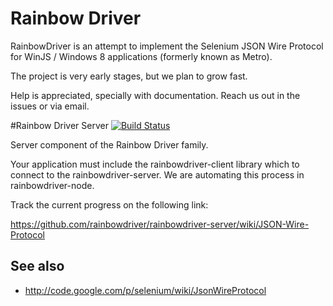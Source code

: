 # Rainbow Driver

RainbowDriver is an attempt to implement the Selenium JSON Wire Protocol for
WinJS / Windows 8 applications (formerly known as Metro).

The project is very early stages, but we plan to grow fast.

Help is appreciated, specially with documentation. Reach us out in the issues or via email.

#Rainbow Driver Server [![Build Status](https://secure.travis-ci.org/rainbowdriver/rainbowdriver-server.png?branch=master)](https://travis-ci.org/rainbowdriver/rainbowdriver-server)

Server component of the Rainbow Driver family.

Your application must include the rainbowdriver-client library which to connect to the
rainbowdriver-server. We are automating this process in rainbowdriver-node.

Track the current progress on the following link:

https://github.com/rainbowdriver/rainbowdriver-server/wiki/JSON-Wire-Protocol

## See also

+ http://code.google.com/p/selenium/wiki/JsonWireProtocol
